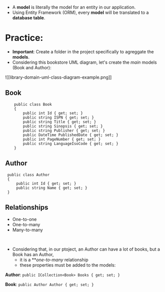 
-  A **model** is literally the model for an entity in our application.
-  Using Entity Framework (ORM), every **model** will be translated to a **database table**.
# Practice:
-  **Important**: Create a folder in the project specifically to agreggate the **models**.
-  Considering this bookstore UML diagram, let's create the *main* models (Book and Author):

![[library-domain-uml-class-diagram-example.png]]

## Book

```
    public class Book
    {
        public int Id { get; set; }
        public string ISPN { get; set; }
        public string Title { get; set; }
        public string Sinopsis { get; set; }
        public string Publisher { get; set; }
        public DateTime PublishedDate { get; set; }
        public int PageNumber { get; set; }
        public string LanguageIsoCode { get; set; }
    }
```


## Author

```
 public class Author
 {
     public int Id { get; set; }
     public string Name { get; set; }
 }
```


## Relationships

-  One-to-one
-  One-to-many
-  Many-to-many

<br>

-  Considering that, in our ptoject, an Author can have a lot of books, but a Book has an Author,
	-  it is a ***one-to-many* relationship
	-  these properties must be added to the models:

**Author**:
`public ICollection<Book> Books { get; set; }`

**Book**:
`public Author Author { get; set; }`
